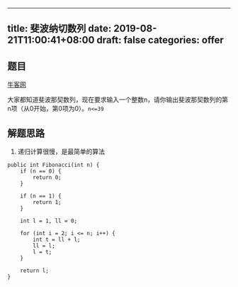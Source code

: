 
---
title: 斐波纳切数列
date: 2019-08-21T11:00:41+08:00
draft: false
categories: offer
---


## 题目

[牛客网](https://www.nowcoder.com/practice/c6c7742f5ba7442aada113136ddea0c3?tpId=13&tqId=11160&tPage=1&rp=1&ru=%2Fta%2Fcoding-interviews&qru=%2Fta%2Fcoding-interviews%2Fquestion-ranking)

大家都知道斐波那契数列，现在要求输入一个整数n，请你输出斐波那契数列的第n项（从0开始，第0项为0）。`n<=39`


## 解题思路

  1. 递归计算很慢，是最简单的算法

```
public int Fibonacci(int n) {
    if (n == 0) {
        return 0;
    }

    if (n == 1) {
        return 1;
    }

    int l = 1, ll = 0;

    for (int i = 2; i <= n; i++) {
        int t = ll + l;
        ll = l;
        l = t;
    }

    return l;
}
```
